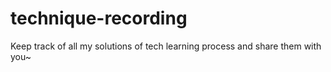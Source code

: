 # technique-recording
Keep track of all my solutions of tech learning process and share them with you~